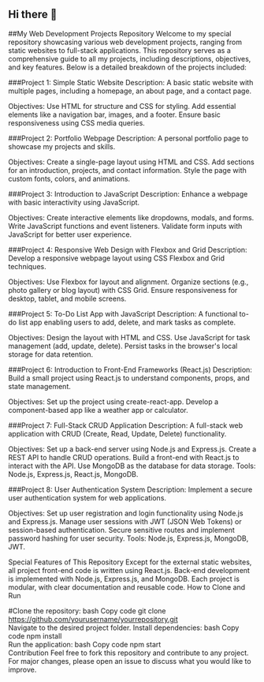 ## Hi there 👋

<!--
**CODEVEDA-INTERNSHIP-PROJECT/CODEVEDA-INTERNSHIP-PROJECT** is a ✨ _special_ ✨ repository because its `README.md` (this file) appears on your GitHub profile.

Here are some ideas to get you started:

- 🔭 I’m currently working on ...
- 🌱 I’m currently learning ...
- 👯 I’m looking to collaborate on ...
- 🤔 I’m looking for help with ...
- 💬 Ask me about ...
- 📫 How to reach me: ...
- 😄 Pronouns: ...
- ⚡ Fun fact: ...
-->
##My Web Development Projects Repository
Welcome to my special repository showcasing various web development projects, ranging from static websites to full-stack applications. This repository serves as a comprehensive guide to all my projects, including descriptions, objectives, and key features. Below is a detailed breakdown of the projects included:

###Project 1: Simple Static Website
Description:
A basic static website with multiple pages, including a homepage, an about page, and a contact page.

Objectives:
Use HTML for structure and CSS for styling.
Add essential elements like a navigation bar, images, and a footer.
Ensure basic responsiveness using CSS media queries.

###Project 2: Portfolio Webpage
Description:
A personal portfolio page to showcase my projects and skills.

Objectives:
Create a single-page layout using HTML and CSS.
Add sections for an introduction, projects, and contact information.
Style the page with custom fonts, colors, and animations.

###Project 3: Introduction to JavaScript
Description:
Enhance a webpage with basic interactivity using JavaScript.

Objectives:
Create interactive elements like dropdowns, modals, and forms.
Write JavaScript functions and event listeners.
Validate form inputs with JavaScript for better user experience.

###Project 4: Responsive Web Design with Flexbox and Grid
Description:
Develop a responsive webpage layout using CSS Flexbox and Grid techniques.

Objectives:
Use Flexbox for layout and alignment.
Organize sections (e.g., photo gallery or blog layout) with CSS Grid.
Ensure responsiveness for desktop, tablet, and mobile screens.

###Project 5: To-Do List App with JavaScript
Description:
A functional to-do list app enabling users to add, delete, and mark tasks as complete.

Objectives:
Design the layout with HTML and CSS.
Use JavaScript for task management (add, update, delete).
Persist tasks in the browser's local storage for data retention.

###Project 6: Introduction to Front-End Frameworks (React.js)
Description:
Build a small project using React.js to understand components, props, and state management.

Objectives:
Set up the project using create-react-app.
Develop a component-based app like a weather app or calculator.

###Project 7: Full-Stack CRUD Application
Description:
A full-stack web application with CRUD (Create, Read, Update, Delete) functionality.

Objectives:
Set up a back-end server using Node.js and Express.js.
Create a REST API to handle CRUD operations.
Build a front-end with React.js to interact with the API.
Use MongoDB as the database for data storage.
Tools:
Node.js, Express.js, React.js, MongoDB.

###Project 8: User Authentication System
Description:
Implement a secure user authentication system for web applications.

Objectives:
Set up user registration and login functionality using Node.js and Express.js.
Manage user sessions with JWT (JSON Web Tokens) or session-based authentication.
Secure sensitive routes and implement password hashing for user security.
Tools:
Node.js, Express.js, MongoDB, JWT.

Special Features of This Repository
Except for the external static websites, all project front-end code is written using React.js.
Back-end development is implemented with Node.js, Express.js, and MongoDB.
Each project is modular, with clear documentation and reusable code.
How to Clone and Run

#Clone the repository:
bash
Copy code
git clone https://github.com/yourusername/yourrepository.git  
Navigate to the desired project folder.
Install dependencies:
bash
Copy code
npm install  
Run the application:
bash
Copy code
npm start  
Contribution
Feel free to fork this repository and contribute to any project. For major changes, please open an issue to discuss what you would like to improve.
